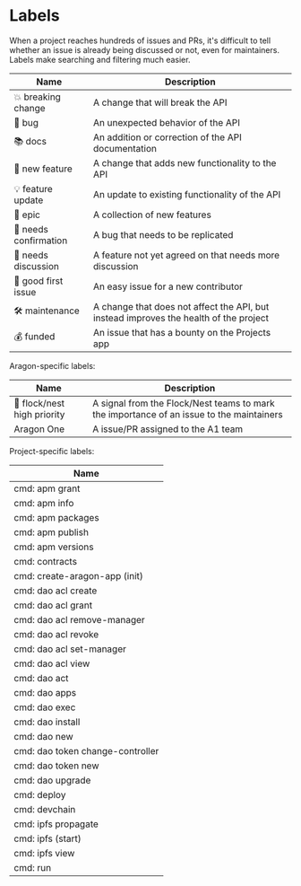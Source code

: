 # Labels

When a project reaches hundreds of issues and PRs, it's difficult to tell whether an issue is
already being discussed or not, even for maintainers. Labels make searching and filtering much
easier.

| Name                  | Description                                                                           |
| --------------------- | ------------------------------------------------------------------------------------- |
| 💥 breaking change    | A change that will break the API                                                      |
| 🐛 bug                | An unexpected behavior of the API                                                     |
| 📚 docs               | An addition or correction of the API documentation                                    |
| 🚀 new feature        | A change that adds new functionality to the API                                       |
| 💡 feature update     | An update to existing functionality of the API                                        |
| 🔮 epic               | A collection of new features                                                          |
| 🔬 needs confirmation | A bug that needs to be replicated                                                     |
| 💬 needs discussion   | A feature not yet agreed on that needs more discussion                                |
| 🙏 good first issue   | An easy issue for a new contributor                                                   |
| 🛠️ maintenance       | A change that does not affect the API, but instead improves the health of the project |
| 💰 funded             | An issue that has a bounty on the Projects app                                        |

Aragon-specific labels:

| Name                        | Description                                                                              |
| --------------------------- | ---------------------------------------------------------------------------------------- |
| 🦅 flock/nest high priority | A signal from the Flock/Nest teams to mark the importance of an issue to the maintainers |
| Aragon One                  | A issue/PR assigned to the A1 team                                                       |

Project-specific labels:

| Name                             |
| -------------------------------- |
| cmd: apm grant                   |
| cmd: apm info                    |
| cmd: apm packages                |
| cmd: apm publish                 |
| cmd: apm versions                |
| cmd: contracts                   |
| cmd: create-aragon-app (init)    |
| cmd: dao acl create              |
| cmd: dao acl grant               |
| cmd: dao acl remove-manager      |
| cmd: dao acl revoke              |
| cmd: dao acl set-manager         |
| cmd: dao acl view                |
| cmd: dao act                     |
| cmd: dao apps                    |
| cmd: dao exec                    |
| cmd: dao install                 |
| cmd: dao new                     |
| cmd: dao token change-controller |
| cmd: dao token new               |
| cmd: dao upgrade                 |
| cmd: deploy                      |
| cmd: devchain                    |
| cmd: ipfs propagate              |
| cmd: ipfs (start)                |
| cmd: ipfs view                   |
| cmd: run                         |
